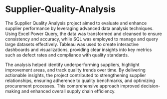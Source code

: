 # Supplier-Quality-Analysis
The Supplier Quality Analysis project aimed to evaluate and enhance supplier performance by leveraging advanced data analysis techniques. Using Excel Power Query, the data was transformed and cleansed to ensure consistency and accuracy, while SQL was employed to manage and query large datasets effectively. Tableau was used to create interactive dashboards and visualizations, providing clear insights into key metrics such as defect rates and compliance with quality standards.

The analysis helped identify underperforming suppliers, highlight improvement areas, and track quality trends over time. By delivering actionable insights, the project contributed to strengthening supplier relationships, ensuring adherence to quality benchmarks, and optimizing procurement processes. This comprehensive approach improved decision-making and enhanced overall supply chain efficiency.
